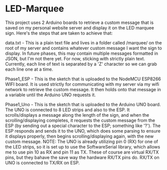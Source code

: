 # LED-Marquee


This project uses 2 Arduino boards to retrieve a custom message that is saved on my personal website server and display it on the LED marquee sign. Here's the steps that are taken to achieve that:

data.txt - This is a plain text file and lives in a folder called /marquee/ on the root of my server and contains whatever custom message I want the sign to display. In future phases, this may contain multiple messages formatted in JSON, but I'm not there yet. For now, sticking with strictly plain text. Currently, each line of text is separated by a 'Z' character so we can grab each line one at a time.

Phase1_ESP - This is the sketch that is uploaded to the NodeMCU ESP8266 WIFI board. It is used strictly for communicating with my server via my wifi network to retrieve the custom message. It then holds onto that message in a variable until the Arduino UNO requests it.

Phase1_Uno - This is the sketch that is uploaded to the Arduino UNO board. The UNO is connected to 8 LED strips and also to the ESP. It scrolls/displays a message along the length of the sign, and when the scrolling/displaying completes, it requests the custom message from the ESP (by sending out a special character to the ESP; something like '?'). The ESP responds and sends it to the UNO, which does some parsing to ensure it displays properly, then begins scrolling/displaying again, with the new custom message. NOTE: The UNO is already utilizing pin 0 (RX) for one of the LED strips, so it is set up to use the SoftwareSerial library, which allows me to use pin 10 as RX and pin 11 as TX. These of course are virtual RX/TX pins, but they bahave the save way the hardware RX/TX pins do. RX/TX on UNO is connected to TX/RX on ESP.
